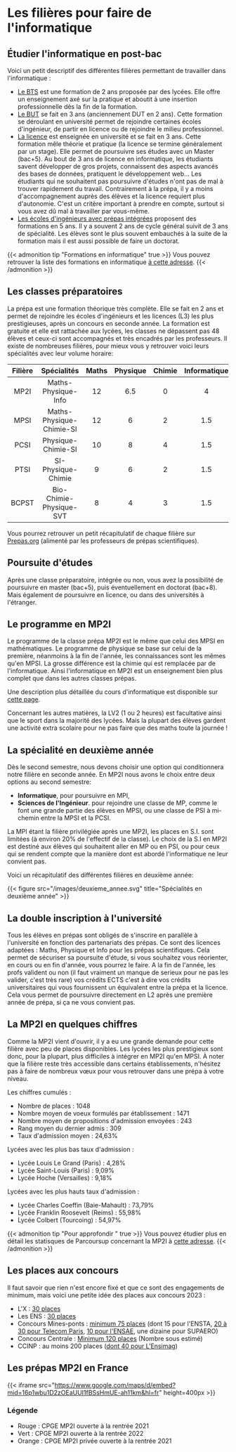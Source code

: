 # Les filières pour faire de l'informatique


## Étudier l'informatique en post-bac

Voici un petit descriptif des différentes filières permettant de travailler dans l'informatique :

- [Le BTS](https://diplomeo.com/bts) est une formation de 2 ans proposée par des lycées.  Elle offre un enseignement axé sur la pratique et aboutit à une insertion professionnelle dès la fin de la formation.
- [Le BUT](https://diplomeo.com/dut) se fait en 3 ans (anciennement DUT en 2 ans). Cette formation se déroulant en université permet de rejoindre certaines écoles d'ingénieur, de partir en licence ou de rejoindre le milieu professionnel.
- [La licence](https://diplomeo.com/licence) est enseignée en université et se fait en 3 ans. Cette formation mêle théorie et pratique (la licence se termine généralement par un stage).
Elle permet de poursuivre ses études avec un Master (bac+5).
Au bout de 3 ans de licence en informatique, les étudiants savent développer de gros projets, connaissent des aspects avancés des bases de données, pratiquent le développement web...
Les étudiants qui ne souhaitent pas poursuivre d'études n'ont pas de mal à trouver rapidement du travail.
Contrairement à la prépa, il y a moins d'accompagnement auprès des élèves et la licence requiert plus d'autonomie. C'est un critère important à prendre en compte, surtout si vous avez dû mal à travailler par vous-même.
- [Les écoles d'ingénieurs avec prépas intégrées](https://www.onisep.fr/Choisir-mes-etudes/Apres-le-bac/Principaux-domaines-d-etudes/Les-ecoles-d-ingenieurs/Les-prepas-integrees-en-ecole-d-ingenieurs) proposent des formations en 5 ans. Il y a souvent 2 ans de cycle général suivit de 3 ans de spécialité. Les élèves sont le plus souvent embauchés à la suite de la formation mais il est aussi possible de faire un doctorat.

{{< admonition tip "Formations en informatique" true >}}
Vous pouvez retrouver la liste des formations en informatique [à cette adresse](https://cien.gouv.mc/content/download/430778/4871791/file/Les%20Fili%C3%A8res%20de%20l%27informatique%202021.pdf).
{{< /admonition >}}

## Les classes préparatoires

La prépa est une formation théorique très complète. Elle se fait en 2 ans et permet de rejoindre les écoles d'ingénieurs et les licences (L3) les plus prestigieuses, après un concours en seconde année.
La formation est gratuite et elle est rattachée aux lycées, les classes ne dépassent pas 48 élèves et ceux-ci sont accompagnés et très encadrés par les professeurs.
Il existe de nombreuses filières, pour mieux vous y retrouver voici leurs spécialités avec leur volume horaire:

| Filière  |       Spécialités      | Maths | Physique | Chimie | Informatique |  SI  | LV1 | Français | SVT |
|:--------:|:----------------------:|:-----:|:--------:|:------:|:------------:|:----:|:---:|:--------:|:---:|
|   MP2I   |  Maths-Physique-Info   |  12   |    6.5   |    0   |       4      |   2  |  2  |     2    |  0  |
|   MPSI   |Maths-Physique-Chimie-SI|  12   |     6    |    2   |      1.5     |   2  |  2  |     2    |  0  |
|   PCSI   |   Physique-Chimie-SI   |  10   |     8    |    4   |      1.5     |   4  |  2  |     2    |  0  |
|   PTSI   |   SI-Physique-Chimie   |   9   |     6    |    2   |      1.5     | 8.5  |  2  |     2    |  0  |
|   BCPST  |Bio-Chimie-Physique-SVT |   8   |     4    |    3   |      1.5     |   0  |  2  |     2    |  8  |

Vous pourrez retrouver un petit récapitulatif de chaque filière sur [Prepas.org](https://prepas.org/index.php?rubrique=41) (alimenté par les professeurs de prépas scientifiques).

## Poursuite d'études

Après une classe préparatoire, intégrée ou non, vous avez la possibilité de
poursuivre en master (bac+5), puis éventuellement en doctorat (bac+8). Mais également de poursuivre en licence, ou dans des universités à l'étranger.

<!-- TODO: Étoffer le paragraphe avec d'autres poursuites d'études. -->

## Le programme en MP2I

Le programme de la classe prépa MP2I est le même que celui des MPSI en mathématiques. Le programme de physique se base sur celui de la première, néanmoins à la fin de l'année, les connaissances sont les mêmes qu'en MPSI. La grosse différence est la chimie qui est remplacée par de l'informatique. Ainsi l'informatique en MP2I est un enseignement bien plus complet que dans les autres classes prépas.

Une description plus détaillée du cours d'informatique est disponible sur [cette page](/informatique).

Concernant les autres matières, la LV2 (1 ou 2 heures) est facultative ainsi que le sport dans la majorité des lycées.
Mais la plupart des élèves gardent une activité extra scolaire pour ne pas faire que des maths toute la journée !

## La spécialité en deuxième année

Dès le second semestre, nous devons choisir une option qui conditionnera notre filière en seconde année.
En MP2I nous avons le choix entre deux options au second semestre:

- **Informatique**, pour poursuivre en MPI,
- **Sciences de l'Ingénieur**. pour rejoindre une classe de MP, comme le font une grande partie des élèves en MPSI, ou une classe de PSI à mi-chemin entre la MPSI et la PCSI.

La MPI étant la filière privilégiée après une MP2I, les places en S.I. sont limitées (à environ 20% de l'effectif de la classe).
Le choix de la S.I en MP2I est destiné aux élèves qui souhaitent aller en MP ou en PSI, ou pour ceux qui se rendent compte que la manière dont est abordé l'informatique ne leur convient pas.

Voici un récapitulatif des différentes filières en deuxième année:

{{< figure src="/images/deuxieme_annee.svg" title="Spécialités en deuxième année" >}}

## La double inscription à l'université

Tous les élèves en prépas sont obligés de s'inscrire en parallèle à l'université en fonction des partenariats des prépas. Ce sont des licences adaptées : Maths, Physique et Info pour les prépas scientifiques. Cela permet de sécuriser sa poursuite d'étude, si vous souhaitez vous réorienter, en cours ou en fin d'année, vous pourrez le faire. A la fin de l'année, les profs valident ou non (il faut vraiment un manque de serieux pour ne pas les valider, c'est très rare) vos crédits ECTS c'est à dire vos crédits universitaires qui vous fournissent un équivalent entre la prépa et la licence. Cela vous permet de poursuivre directement en L2 après une première année de prépa, si ça ne vous convient pas.

## La MP2I en quelques chiffres

Comme la MP2I vient d'ouvrir, il y a eu une grande demande pour cette filière avec peu de places disponibles.
Les lycées les plus prestigieux sont donc, pour la plupart, plus difficiles à intégrer en MP2I qu'en MPSI.
À noter que la filière reste très accessible dans certains établissements, n'hésitez pas à faire de nombreux vœux pour vous retrouver dans une prépa à votre niveau.

Les chiffres cumulés :

- Nombre de places : 1048
- Nombre moyen de voeux formulés par établissement : 1471
- Nombre moyen de propositions d'admission envoyées : 243
- Rang moyen du dernier admis : 309
- Taux d'admission moyen : 24,63%

Lycées avec les plus bas taux d'admission :

- Lycée Louis Le Grand (Paris) : 4,28%
- Lycée Saint-Louis (Paris) : 9,09%
- Lycée Hoche (Versailles) : 9,18%

Lycées avec les plus hauts taux d'admission :

- Lycée Charles Coeffin (Baie-Mahault) : 73,79%
- Lycée Franklin Roosevelt (Reims) : 55,98%
- Lycée Colbert (Tourcoing) : 54,97%

{{< admonition tip "Pour approfondir " true >}}
Vous pouvez étudier plus en détail les statisques de Parcoursup concernant la MP2I à [cette adresse](https://colab.research.google.com/drive/1CaLyq1azazLa3682fGXkIn8g3O-qlqdO#scrollTo=IuZEl7m7LYUV).
{{< /admonition >}}

## Les places aux concours

Il faut savoir que rien n'est encore fixé et que ce sont des engagements de minimum, mais voici une petite idée des places aux concours 2023 :

- L'X : [30 places](https://www.ip-paris.fr/actualites/les-5-ecoles-de-linstitut-polytechnique-de-paris-accueilleront-les-eleves-de-la-nouvelle-filiere-mpi)
- Les ENS : [30 places](https://www.ens.psl.eu/actualites/des-2023-le-concours-d-entree-aux-ens-ouvrira-aux-etudiants-issus-des-cpge-mp2impi)
- Concours Mines-ponts : [minimum 75 places](https://www.concoursminesponts.fr/page-8/) (dont 15 pour l'ENSTA, [20 à 30 pour Telecom Paris](https://www.telecom-paris.fr/fr/ingenieur/comment-integrer/admission-post-prepa), [10 pour l'ENSAE](https://www.ensae.fr/formation/cycle-ingenieur/admission/ccmp/), une dizaine pour SUPAERO)
- Concours Centrale : [Minimum 120 places](https://www.centralesupelec.fr/sites/default/files/mpi_centralesupelec_decembre_2021.pdf) (Nombre sous estimé)
- CCINP : au moins 200 places ([dont 40 pour L'Ensimag](https://ensimag.grenoble-inp.fr/fr/mpi))

## Les prépas MP2I en France

{{< iframe src="https://www.google.com/maps/d/embed?mid=16p1wbu1D2zOEaUUI1fBSsHmUE-ah11km&hl=fr"
    height=400px >}}

### Légende

- Rouge : CPGE MP2I ouverte à la rentrée 2021
- Vert :  CPGE MP2I ouverte à la rentrée 2022
- Orange : CPGE MP2I privée ouverte à la rentrée 2021

